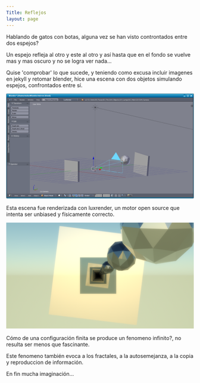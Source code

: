```yaml
---
Title: Reflejos
layout: page
---
```

Hablando de gatos con botas, alguna vez se han visto controntados entre dos espejos?

Un espejo refleja al otro y este al otro y así hasta que en el fondo se vuelve mas y mas oscuro y no se logra ver nada...

Quise 'comprobar' lo que sucede, y teniendo como excusa incluir imagenes en jekyll y retomar blender, hice una escena con dos objetos simulando espejos, confrontados entre sí.

![Escena](/images/blender.png)

Esta escena fue renderizada con luxrender, un motor open source que intenta ser unbiased y físicamente correcto.

![Render](/images/mirror.png) 

Cómo de una configuración finita se produce un fenomeno infinito?, no resulta ser menos que fascinante.

Este fenomeno también evoca a los fractales, a la autosemejanza, a la copia y reproduccion de información.

En fin mucha imaginación...

